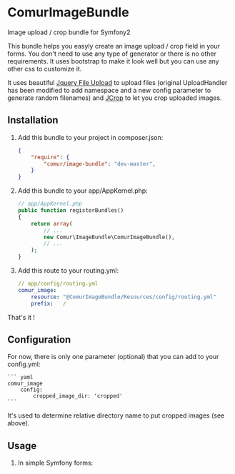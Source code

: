 ComurImageBundle
============

Image upload / crop bundle for Symfony2

This bundle helps you easyly create an image upload / crop field in your forms. You don't need to use any type of generator or there is no other requirements.
It uses bootstrap to make it look well but you can use any other css to customize it.

It uses beautiful [Jquery File Upload](http://blueimp.github.io/jQuery-File-Upload/) to upload files (original UploadHandler has been modified to add namespace and a new config parameter to generate random filenames) and [JCrop](http://deepliquid.com/content/Jcrop.html) to let you crop uploaded images.

Installation
------------

1. Add this bundle to your project in composer.json:

    ```json
    {
        "require": {
            "comur/image-bundle": "dev-master",
        }
    }
    ```

2. Add this bundle to your app/AppKernel.php:

    ``` php
    // app/AppKernel.php
    public function registerBundles()
    {
        return array(
            // ...
            new Comur\ImageBundle\ComurImageBundle(),
            // ...
        );
    }
    ```
3. Add this route to your routing.yml:

    ``` yaml
    // app/config/routing.yml
    comur_image:
        resource: "@ComurImageBundle/Resources/config/routing.yml"
        prefix:   /
    ```

That's it !

Configuration
-------------

For now, there is only one parameter (optional) that you can add to your config.yml:

    ``` yaml
    comur_image
        config:
            cropped_image_dir: 'cropped'
    ```

It's used to determine relative directory name to put cropped images (see above).

Usage
-----

1. In simple Symfony forms:

    ``` php

    ```
